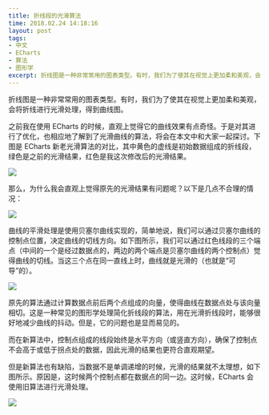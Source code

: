 ```yaml
---
title: 折线段的光滑算法
time: 2018.02.24 14:18:16
layout: post
tags:
- 中文
- ECharts
- 算法
- 图形学
excerpt: 折线图是一种非常常用的图表类型。有时，我们为了使其在视觉上更加柔和美观，会将折线进行光滑处理，得到曲线图。之前我在使用 ECharts 的时候，直观上觉得它的曲线效果有点奇怪。于是对其进行了优化，也相应地了解到了光滑曲线的算法，将会在本文中和大家一起探讨。下图是 ECharts 新老光滑算法的对比，其中黄色的虚线是初始数据组成的折线段，绿色是之前的光滑结果，红色是我这次修改后的光滑结果。
---
```


折线图是一种非常常用的图表类型。有时，我们为了使其在视觉上更加柔和美观，会将折线进行光滑处理，得到曲线图。

之前我在使用 ECharts 的时候，直观上觉得它的曲线效果有点奇怪。于是对其进行了优化，也相应地了解到了光滑曲线的算法，将会在本文中和大家一起探讨。下图是 ECharts 新老光滑算法的对比，其中黄色的虚线是初始数据组成的折线段，绿色是之前的光滑结果，红色是我这次修改后的光滑结果。

<img class="single-img" src="{{ site.loadingImg }}" data-src="{{ site.url }}/img/post/2018-02-24-smooth-old-vs-new.png">

那么，为什么我会直观上觉得原先的光滑结果有问题呢？以下是几点不合理的情况：

<img class="single-img" src="{{ site.loadingImg }}" data-src="{{ site.url }}/img/post/2018-02-24-smooth-old-problem.png">

曲线的平滑处理是使用贝塞尔曲线实现的，简单地说，我们可以通过贝塞尔曲线的控制点位置，决定曲线的切线方向。如下图所示，我们可以通过红色线段的三个端点（中间的一个是经过数据点的，两边的两个端点是贝塞尔曲线的两个控制点）觉得曲线的切线。当这三个点在同一直线上时，曲线就是光滑的（也就是“可导”的）。

<img class="single-img" src="{{ site.loadingImg }}" data-src="{{ site.url }}/img/post/2018-02-24-smooth-algorithm.png">

原先的算法通过计算数据点前后两个点组成的向量，使得曲线在数据点处与该向量相切。这是一种常见的图形学处理简化折线段的算法，用在光滑折线段时，能够很好地减少曲线的抖动。但是，它的问题也是显而易见的。

而在新算法中，控制点组成的线段始终是水平方向（或竖直方向），确保了控制点不会高于或低于拐点处的数据，因此光滑的结果也更符合直观期望。

但是新算法也有缺陷，当数据不是单调递增的时候，光滑的结果就不太理想，如下图所示。原因是，这时候两个控制点都在数据点的同一边。这时候，ECharts 会使用旧算法进行光滑处理。

<img class="single-img" src="{{ site.loadingImg }}" data-src="{{ site.url }}/img/post/2018-02-24-smooth-non-mono.png">



